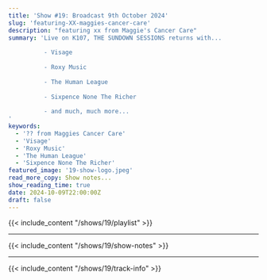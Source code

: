 ```yaml
---
title: 'Show #19: Broadcast 9th October 2024'
slug: 'featuring-XX-maggies-cancer-care'
description: "featuring xx from Maggie's Cancer Care"
summary: 'Live on K107, THE SUNDOWN SESSIONS returns with...
 
          - Visage
                    
          - Roxy Music
          
          - The Human League
          
          - Sixpence None The Richer
          
          - and much, much more...
'
keywords:
  - '?? from Maggies Cancer Care'
  - 'Visage'
  - 'Roxy Music'
  - 'The Human League'
  - 'Sixpence None The Richer'
featured_image: '19-show-logo.jpeg'
read_more_copy: Show notes...
show_reading_time: true
date: 2024-10-09T22:00:00Z
draft: false
---
```


{{< include_content "/shows/19/playlist" >}}

---

{{< include_content "/shows/19/show-notes" >}}

---

{{< include_content "/shows/19/track-info" >}}

